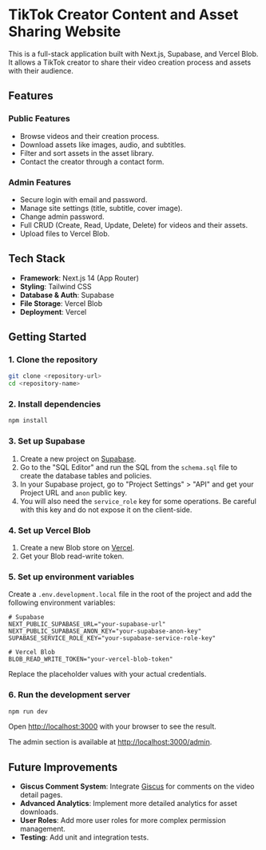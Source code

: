 # TikTok Creator Content and Asset Sharing Website

This is a full-stack application built with Next.js, Supabase, and Vercel Blob. It allows a TikTok creator to share their video creation process and assets with their audience.

## Features

### Public Features
- Browse videos and their creation process.
- Download assets like images, audio, and subtitles.
- Filter and sort assets in the asset library.
- Contact the creator through a contact form.

### Admin Features
- Secure login with email and password.
- Manage site settings (title, subtitle, cover image).
- Change admin password.
- Full CRUD (Create, Read, Update, Delete) for videos and their assets.
- Upload files to Vercel Blob.

## Tech Stack

- **Framework**: Next.js 14 (App Router)
- **Styling**: Tailwind CSS
- **Database & Auth**: Supabase
- **File Storage**: Vercel Blob
- **Deployment**: Vercel

## Getting Started

### 1. Clone the repository

```bash
git clone <repository-url>
cd <repository-name>
```

### 2. Install dependencies

```bash
npm install
```

### 3. Set up Supabase

1.  Create a new project on [Supabase](https://supabase.com/).
2.  Go to the "SQL Editor" and run the SQL from the `schema.sql` file to create the database tables and policies.
3.  In your Supabase project, go to "Project Settings" > "API" and get your Project URL and `anon` public key.
4.  You will also need the `service_role` key for some operations. Be careful with this key and do not expose it on the client-side.

### 4. Set up Vercel Blob

1.  Create a new Blob store on [Vercel](https://vercel.com/).
2.  Get your Blob read-write token.

### 5. Set up environment variables

Create a `.env.development.local` file in the root of the project and add the following environment variables:

```
# Supabase
NEXT_PUBLIC_SUPABASE_URL="your-supabase-url"
NEXT_PUBLIC_SUPABASE_ANON_KEY="your-supabase-anon-key"
SUPABASE_SERVICE_ROLE_KEY="your-supabase-service-role-key"

# Vercel Blob
BLOB_READ_WRITE_TOKEN="your-vercel-blob-token"
```

Replace the placeholder values with your actual credentials.

### 6. Run the development server

```bash
npm run dev
```

Open [http://localhost:3000](http://localhost:3000) with your browser to see the result.

The admin section is available at [http://localhost:3000/admin](http://localhost:3000/admin).

## Future Improvements

- **Giscus Comment System**: Integrate [Giscus](https://giscus.app/) for comments on the video detail pages.
- **Advanced Analytics**: Implement more detailed analytics for asset downloads.
- **User Roles**: Add more user roles for more complex permission management.
- **Testing**: Add unit and integration tests.